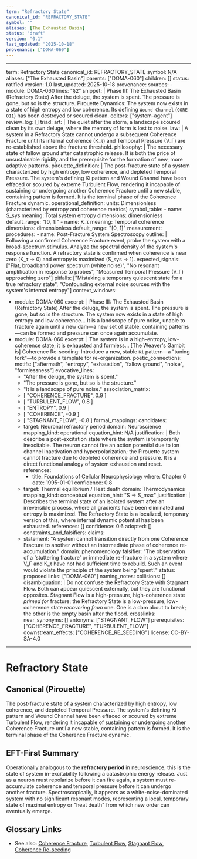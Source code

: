 ```yaml
---
term: "Refractory State"
canonical_id: "REFRACTORY_STATE"
symbol: ""
aliases: [The Exhausted Basin]
status: "draft"
version: "0.1"
last_updated: "2025-10-18"
provenance: ["DOMA-060"]
---
```


---
term: Refractory State
canonical_id: REFRACTORY_STATE
symbol: N/A
aliases: ["The Exhausted Basin"]
parents: ["DOMA-060"]
children: []
status: ratified
version: 1.0
last_updated: 2025-10-18
provenance:
  sources:
    - module: DOMA-060
      lines: "§2"
      snippet: |
        Phase III: The Exhausted Basin (Refractory State)
        After the deluge, the system is spent. The pressure is gone, but so is the structure.
        Pirouette Dynamics: The system now exists in a state of high entropy and low coherence. Its defining `Wound Channel` (`CORE-011`) has been destroyed or scoured clean.
  editors: ["system-agent"]
  review_log: []
triad:
  art: |
    The quiet after the storm, a landscape scoured clean by its own deluge, where the memory of form is lost to noise.
  law: |
    A system in a Refractory State cannot undergo a subsequent Coherence Fracture until its internal coherence (K_τ) and Temporal Pressure (V_Γ) are re-established above the fracture threshold.
  philosophy: |
    The necessary state of fallow ground after catastrophic release. It is both the price of unsustainable rigidity and the prerequisite for the formation of new, more adaptive patterns.
pirouette_definition: |
  The post-fracture state of a system characterized by high entropy, low coherence, and depleted Temporal Pressure. The system's defining Ki pattern and Wound Channel have been effaced or scoured by extreme Turbulent Flow, rendering it incapable of sustaining or undergoing another Coherence Fracture until a new stable, containing pattern is formed. It is the terminal phase of the Coherence Fracture dynamic.
operational_definition:
  units: Dimensionless (characterized by entropy and coherence metrics)
  symbol_table:
    - name: S_sys
      meaning: Total system entropy
      dimensions: dimensionless
      default_range: "[0, 1]"
    - name: K_τ
      meaning: Temporal coherence
      dimensions: dimensionless
      default_range: "[0, 1]"
  measurement:
    procedures:
      - name: Post-Fracture System Spectroscopy
        outline: |
          Following a confirmed Coherence Fracture event, probe the system with a broad-spectrum stimulus. Analyze the spectral density of the system's response function. A refractory state is confirmed when coherence is near zero (K_τ → 0) and entropy is maximized (S_sys → 1).
        expected_signals: ["Flat, broadband power spectrum (white noise)", "No resonant amplification in response to probes", "Measured Temporal Pressure (V_Γ) approaching zero"]
        pitfalls: ["Mistaking a temporary quiescent state for a true refractory state", "Confounding external noise sources with the system's internal entropy"]
context_windows:
  - module: DOMA-060
    excerpt: |
      Phase III: The Exhausted Basin (Refractory State)
      After the deluge, the system is spent. The pressure is gone, but so is the structure. The system now exists in a state of high entropy and low coherence... It is a landscape of pure noise, unable to fracture again until a new dam—a new set of stable, containing patterns—can be formed and pressure can once again accumulate.
  - module: DOMA-060
    excerpt: |
      The system is in a high-entropy, low-coherence state; it is exhausted and formless... [The Weaver's Gambit is] Coherence Re-seeding: Introduce a new, stable `Ki` pattern—a "tuning fork"—to provide a template for re-organization.
poetic_connections:
  motifs: ["aftermath", "entropy", "exhaustion", "fallow ground", "noise", "formlessness"]
  evocative_lines:
    - "After the deluge, the system is spent."
    - "The pressure is gone, but so is the structure."
    - "It is a landscape of pure noise."
  association_matrix:
    - [ "COHERENCE_FRACTURE", 0.9 ]
    - [ "TURBULENT_FLOW", 0.8 ]
    - [ "ENTROPY", 0.9 ]
    - [ "COHERENCE", -0.9 ]
    - [ "STAGNANT_FLOW", -0.8 ]
formal_mappings:
  candidates:
    - target: Neuronal refractory period
      domain: Neuroscience
      mapping_kind: operational
      equation_hint: N/A
      justification: |
        Both describe a post-excitation state where the system is temporarily inexcitable. The neuron cannot fire an action potential due to ion channel inactivation and hyperpolarization; the Pirouette system cannot fracture due to depleted coherence and pressure. It is a direct functional analogy of system exhaustion and reset.
      references:
        - title: Foundations of Cellular Neurophysiology
          where: Chapter 6
          date: 1995-01-01
      confidence: 0.8
    - target: Thermal equilibrium / Heat death
      domain: Thermodynamics
      mapping_kind: conceptual
      equation_hint: "S → S_max"
      justification: |
        Describes the terminal state of an isolated system after an irreversible process, where all gradients have been eliminated and entropy is maximized. The Refractory State is a localized, temporary version of this, where internal dynamic potential has been exhausted.
      references: []
      confidence: 0.6
  adopted: []
constraints_and_falsifiers:
  claims:
    - statement: "A system cannot transition directly from one Coherence Fracture to another without an intermediate phase of coherence re-accumulation."
      domain: phenomenology
      falsifier: "The observation of a 'stuttering fracture' or immediate re-fracture in a system where V_Γ and K_τ have not had sufficient time to rebuild. Such an event would violate the principle of the system being 'spent'."
      status: proposed
      links: ["DOMA-060"]
naming_notes:
  collisions: []
  disambiguation: |
    Do not confuse the Refractory State with Stagnant Flow. Both can appear quiescent externally, but they are functional opposites. Stagnant Flow is a high-pressure, high-coherence state *primed for* fracture; the Refractory State is a low-pressure, low-coherence state *recovering from* one. One is a dam about to break; the other is the empty basin after the flood.
crosslinks:
  near_synonyms: []
  antonyms: ["STAGNANT_FLOW"]
  prerequisites: ["COHERENCE_FRACTURE", "TURBULENT_FLOW"]
  downstream_effects: ["COHERENCE_RE_SEEDING"]
license: CC-BY-SA-4.0
---

# Refractory State

## Canonical (Pirouette)
The post-fracture state of a system characterized by high entropy, low coherence, and depleted Temporal Pressure. The system's defining Ki pattern and Wound Channel have been effaced or scoured by extreme Turbulent Flow, rendering it incapable of sustaining or undergoing another Coherence Fracture until a new stable, containing pattern is formed. It is the terminal phase of the Coherence Fracture dynamic.

## EFT-First Summary
Operationally analogous to the **refractory period** in neuroscience, this is the state of system in-excitability following a catastrophic energy release. Just as a neuron must repolarize before it can fire again, a system must re-accumulate coherence and temporal pressure before it can undergo another fracture. Spectroscopically, it appears as a white-noise-dominated system with no significant resonant modes, representing a local, temporary state of maximal entropy or "heat death" from which new order can eventually emerge.

## Glossary Links
- See also: [Coherence Fracture](<#>), [Turbulent Flow](<#>), [Stagnant Flow](<#>), [Coherence Re-seeding](<#>)